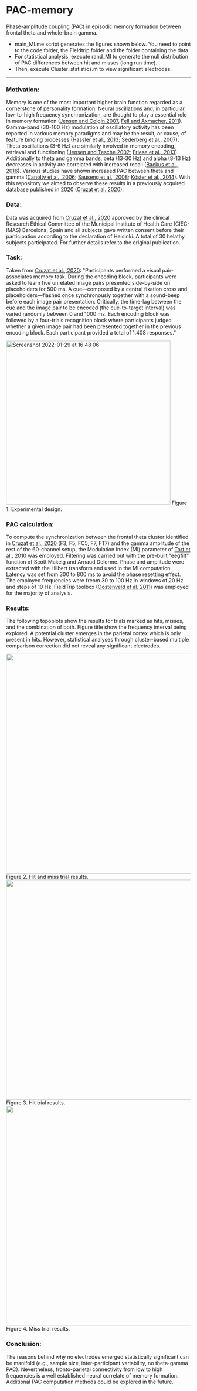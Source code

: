 # PAC-memory
Phase-amplitude coupling (PAC) in episodic memory formation between frontal theta and whole-brain gamma.

- main_MI.me script generates the figures shown below. You need to point to the code folder, the Fieldtrip folder and the folder containing the data. 
- For statistical analysis, execute rand_MI to generate the null distribution of PAC differences between hit and misses (long run time). 
- Then, execute Cluster_statistics.m to view significant electrodes.


***** 

### **Motivation:**
Memory is one of the most important higher brain function regarded as a cornerstone of personality formation. Neural oscillations and, in particular, low-to-high frequency synchronization, are thought to play a essential role in memory formation ([Jensen and Colgin 2007](https://www.sciencedirect.com/science/article/pii/S1364661307001271), [Fell and Axmacher, 2011](http://dx.doi.org/10.1038/nrn2979.)). Gamma-band (30-100 Hz) modulation of oscillatory activity has been reported in various memory paradigms and may be the result, or cause, of feature binding processes ([Hassler et al., 2013](http://dx.doi.org/10.1111/ejn.12244.); [Sederberg et al., 2007](http://dx.doi.org/10.1093/cercor/bhl030.)). Theta oscillations (3-6 Hz) are similarly involved in memory encoding, retrieval and functioning ([Jensen and Tesche 2002](http://dx.doi.org/10.1046/j.1460-9568.2002.01975.x.); [Friese et al., 2013](http://dx.doi.org/10.1016/j.neuroimage.2013.04.121.)). Additionally to theta and gamma bands, beta (13-30 Hz) and alpha (8-13 Hz) decreases in activity are correlated with increased recall ([Backus et al., 2016](https://www.scribd.com/document/436520007/Current-Biology)). Various studies have shown increased PAC between theta and gamma ([Canolty et al., 2006](http://dx.doi.org/10.1126/science.1128115.); [Sauseng et al., 2008](http://dx.doi.org/10.1016/j.); [Köster et al., 2014](http://dx.doi.org/10.1016/j.brainres.2014.06.028)). With this repository we aimed to observe these results in a previously acquired database published in 2020 ([Cruzat et al. 2020](https://doi.org/10.1101/2020.08.11.246421)).

### **Data:**
Data was acquired from [Cruzat et al., 2020](https://doi.org/10.1101/2020.08.11.246421) approved by the clinical Research Ethical Committee of the Municipal Institute of Health Care (CIEC-IMAS) Barcelona, Spain and all subjects gave written consent before their participation according to the declaration of Helsinki. A total of 30 helathy subjects participated. For further details refer to the original publication. 

### **Task:**
Taken from [Cruzat et al., 2020](https://doi.org/10.1101/2020.08.11.246421): "Participants performed a visual pair-associates memory task. During the encoding block, participants were asked to learn five unrelated image pairs presented side-by-side on placeholders for 500 ms. A cue—composed by a central fixation cross and placeholders—flashed once synchronously together with a sound-beep before each image pair presentation. Critically, the time-lag between the cue and the image pair to be encoded (the cue-to-target interval) was varied randomly between 0 and 1000 ms. Each encoding block was followed by a four-trials recognition block where participants judged whether a given image pair had been presented together in the previous encoding block. Each participant provided a total of 1.408 responses."

<img width="448" alt="Screenshot 2022-01-29 at 16 48 06" src="https://user-images.githubusercontent.com/96518571/151669521-d3162050-44eb-453d-826d-99e2f8bb0479.png">
<span class="figcaption_hack">Figure 1. Experimental design.</span>

### **PAC calculation:**
To compute the synchronization between the frontal theta cluster identified in [Cruzat et al., 2020](https://doi.org/10.1101/2020.08.11.246421) (F3, F5, FC5, F7, FT7) and the gamma amplitude of the rest of the 60-channel setup, the Modulation Index (MI) parameter of [Tort et al., 2010](https://doi.org/10.1152/jn.00106.2010.) was employed. Filtering was carried out with the pre-built "eegfilt" function of Scott Makeig and Arnaud Delorme. Phase and amplitude were extracted with the Hilbert transform and used in the MI computation. Latency was set from 300 to 800 ms to avoid the phase resetting effect. The employed frequencies were freom 30 to 100 Hz in windows of 20 Hz and steps of 10 Hz. FieldTrip toolbox ([Oostenveld et al. 2011](https://doi.org/10.1155/2011/156869)) was employed for the majority of analysis. 

### **Results:**
The following topoplots show the results for trials marked as hits, misses, and the combination of both. Figure title show the frequency interval being explored. A potential cluster emerges in the parietal cortex which is only present in hits. However, statistical analyses through cluster-based multiple comparison correction did not reveal any significant electrodes. 

<img src="https://user-images.githubusercontent.com/96518571/151672510-be50ff69-e342-43e9-b9ea-894c7acbb8dc.png" width="600">
<span class="figcaption_hack">Figure 2. Hit and miss trial results.</span>


<img src="https://user-images.githubusercontent.com/96518571/151672544-f050df8c-4505-4a8c-bfe7-339400f0d55f.png" width="600">
<span class="figcaption_hack">Figure 3. Hit trial results.</span>


<img src="https://user-images.githubusercontent.com/96518571/151672569-20a3606f-1b0d-4c5a-8bb1-35c4e0918f43.png" width="600">
<span class="figcaption_hack">Figure 4. Miss trial results.</span>


### **Conclusion:**
The reasons behind why no electrodes emerged statistically significant can be manifold (e.g., sample size, inter-participant variability, no theta-gamma PAC). Nevertheless, fronto-parietal connectivity from low to high frequencies is a well established neural correlate of memory formation. Additional PAC computation methods could be explored in the future. 

